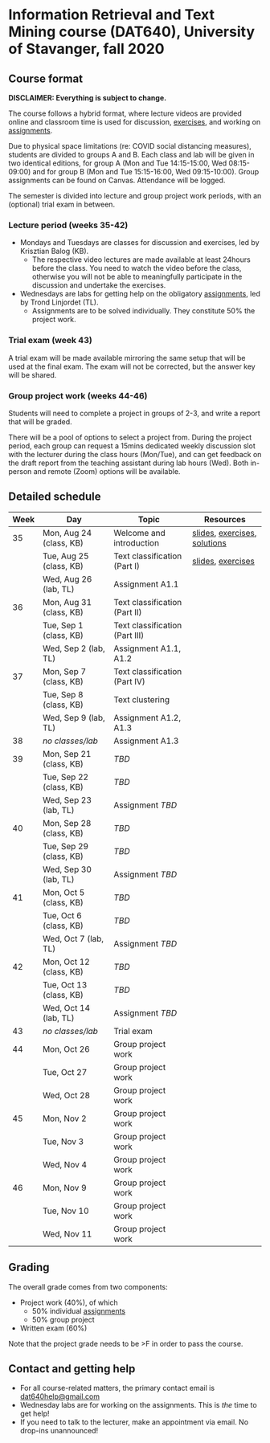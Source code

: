 # Information Retrieval and Text Mining course (DAT640), University of Stavanger, fall 2020

## Course format

**DISCLAIMER: Everything is subject to change.**

The course follows a hybrid format, where lecture videos are provided online and classroom time is used for discussion, [exercises](exercises/), and working on [assignments](assignments/).

Due to physical space limitations (re: COVID social distancing measures), students are divided to groups A and B. Each class and lab will be given in two identical editions, for group A (Mon and Tue 14:15-15:00, Wed 08:15-09:00) and for group B (Mon and Tue 15:15-16:00, Wed 09:15-10:00). Group assignments can be found on Canvas. Attendance will be logged.

The semester is divided into lecture and group project work periods, with an (optional) trial exam in between.

### Lecture period (weeks 35-42)

  * Mondays and Tuesdays are classes for discussion and exercises, led by Krisztian Balog (KB).
    - The respective video lectures are made available at least 24hours before the class. You need to watch the video before the class, otherwise you will not be able to meaningfully participate in the discussion and undertake the exercises.
  * Wednesdays are labs for getting help on the obligatory [assignments](assignments/), led by Trond Linjordet (TL).
    - Assignments are to be solved individually. They constitute 50% the project work.

### Trial exam (week 43)

A trial exam will be made available mirroring the same setup that will be used at the final exam. The exam will not be corrected, but the answer key will be shared.

### Group project work (weeks 44-46)

Students will need to complete a project in groups of 2-3, and write a report that will be graded.

There will be a pool of options to select a project from. During the project period, each group can request a 15mins dedicated weekly discussion slot with the lecturer during the class hours (Mon/Tue), and can get feedback on the draft report from the teaching assistant during lab hours (Wed). Both in-person and remote (Zoom) options will be available.


## Detailed schedule

| Week | Day | Topic | Resources |
| -- | -- | -- | -- |
| 35 | Mon, Aug 24 (class, KB) | Welcome and introduction | [slides](https://speakerdeck.com/kbalog/information-retrieval-and-text-mining-2020-introduction), [exercises](exercises/20200824/), [solutions](solutions/20200824/) |
| | Tue, Aug 25 (class, KB) | Text classification (Part I) | [slides](https://speakerdeck.com/kbalog/information-retrieval-and-text-mining-2020-text-classification), [exercises](exercises/20200825/) |
| | Wed, Aug 26 (lab, TL) | Assignment A1.1 | |
| 36 | Mon, Aug 31 (class, KB) | Text classification (Part II) | |
| | Tue, Sep 1 (class, KB) | Text classification (Part III) | |
| | Wed, Sep 2 (lab, TL) | Assignment A1.1, A1.2 | |
| 37 | Mon, Sep 7 (class, KB) | Text classification (Part IV) | |
| | Tue, Sep 8 (class, KB) | Text clustering | |
| | Wed, Sep 9 (lab, TL) | Assignment A1.2, A1.3 | |
| 38 | *no classes/lab* | Assignment A1.3 | |
| 39 | Mon, Sep 21 (class, KB) | *TBD* | |
| | Tue, Sep 22 (class, KB) | *TBD* | |
| | Wed, Sep 23 (lab, TL) | Assignment *TBD* | |
| 40 | Mon, Sep 28 (class, KB) | *TBD* | |
| | Tue, Sep 29 (class, KB) | *TBD* | |
| | Wed, Sep 30 (lab, TL) | Assignment *TBD* | |
| 41 | Mon, Oct 5 (class, KB) | *TBD* | |
| | Tue, Oct 6 (class, KB) | *TBD* | |
| | Wed, Oct 7 (lab, TL) | Assignment *TBD* | |
| 42 | Mon, Oct 12 (class, KB) | *TBD* | |
| | Tue, Oct 13 (class, KB) | *TBD* | |
| | Wed, Oct 14 (lab, TL) | Assignment *TBD* | |
| 43 | *no classes/lab* | Trial exam | |
| 44 | Mon, Oct 26 | Group project work | |
| | Tue, Oct 27 | Group project work | |
| | Wed, Oct 28 | Group project work | |
| 45 | Mon, Nov 2 | Group project work | |
| | Tue, Nov 3 | Group project work | |
| | Wed, Nov 4 | Group project work | |
| 46 | Mon, Nov 9 | Group project work | |
| | Tue, Nov 10 | Group project work | |
| | Wed, Nov 11 | Group project work | |

## Grading

The overall grade comes from two components:

  * Project work (40%), of which
    - 50% individual [assignments](assignments/)
    - 50% group project
  * Written exam (60%)

Note that the project grade needs to be >F in order to pass the course.

## Contact and getting help

  * For all course-related matters, the primary contact email is dat640help@gmail.com
  * Wednesday labs are for working on the assignments. This is *the* time to get help!
  * If you need to talk to the lecturer, make an appointment via email. No drop-ins unannounced!
